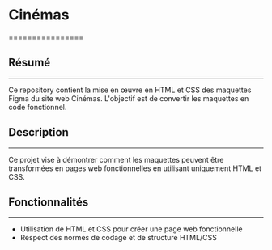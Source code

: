 # Cinémas
================

## Résumé
-----------

Ce repository contient la mise en œuvre en HTML et CSS des maquettes Figma du site web Cinémas. L'objectif est de convertir les maquettes en code fonctionnel.

## Description
---------------

Ce projet vise à démontrer comment les maquettes peuvent être transformées en pages web fonctionnelles en utilisant uniquement HTML et CSS.

## Fonctionnalités
-----------------

* Utilisation de HTML et CSS pour créer une page web fonctionnelle
* Respect des normes de codage et de structure HTML/CSS
